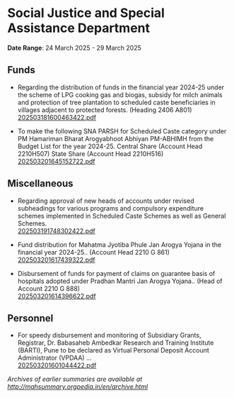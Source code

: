 # Social Justice and Special Assistance Department

**Date Range**: 24 March 2025 - 29 March 2025


## Funds
- Regarding the distribution of funds in the financial year 2024-25 under the scheme of LPG cooking gas and biogas, subsidy for milch animals and protection of tree plantation to scheduled caste beneficiaries in villages adjacent to protected forests. (Heading 2406 A801)\
  [202503181600463422.pdf](https://gr.maharashtra.gov.in/Site/Upload/Government%20Resolutions/English/202503181600463422.pdf)

- To make the following SNA PARSH for Scheduled Caste category under PM Hamariman Bharat Arogyabhoot Abhiyan PM-ABHIMH from the Budget List for the year 2024-25. Central Share (Account Head 2210H507) State Share (Account Head 2210H516)\
  [202503201645152722.pdf](https://gr.maharashtra.gov.in/Site/Upload/Government%20Resolutions/English/202503201645152722.pdf)

## Miscellaneous
- Regarding approval of new heads of accounts under revised subheadings for various programs and compulsory expenditure schemes implemented in Scheduled Caste Schemes as well as General Schemes.\
  [202503191748302422.pdf](https://gr.maharashtra.gov.in/Site/Upload/Government%20Resolutions/English/202503191748302422.pdf)

- Fund distribution for Mahatma Jyotiba Phule Jan Arogya Yojana in the financial year 2024-25.. (Account Head 2210 G 861)\
  [202503201617439322.pdf](https://gr.maharashtra.gov.in/Site/Upload/Government%20Resolutions/English/202503201617439322.pdf)

- Disbursement of funds for payment of claims on guarantee basis of hospitals adopted under Pradhan Mantri Jan Arogya Yojana.. (Head of Account 2210 G 888)\
  [202503201614396622.pdf](https://gr.maharashtra.gov.in/Site/Upload/Government%20Resolutions/English/202503201614396622.pdf)

## Personnel
- For speedy disbursement and monitoring of Subsidiary Grants, Registrar, Dr. Babasaheb Ambedkar Research and Training Institute (BARTI), Pune to be declared as Virtual Personal Deposit Account Administrator (VPDAA) ...\
  [202503201601044422.pdf](https://gr.maharashtra.gov.in/Site/Upload/Government%20Resolutions/English/202503201601044422.....pdf)


*Archives of earlier summaries are available at http://mahsummary.orgpedia.in/en/archive.html*